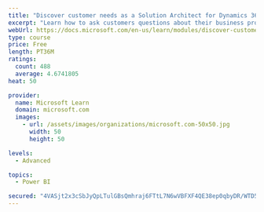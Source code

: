 ```yaml
---
title: "Discover customer needs as a Solution Architect for Dynamics 365 and Power Platform"
excerpt: "Learn how to ask customers questions about their business processes and feature requirements to create a viable solution."
webUrl: https://docs.microsoft.com/en-us/learn/modules/discover-customer-needs/
type: course
price: Free
length: PT36M
ratings:
  count: 488
  average: 4.6741805
heat: 50

provider:
  name: Microsoft Learn
  domain: microsoft.com
  images:
    - url: /assets/images/organizations/microsoft.com-50x50.jpg
      width: 50
      height: 50

levels:
  - Advanced

topics:
  - Power BI

secured: "4VASjt2x3cSbJyQpLTulGBsQmhraj6FTtL7N6wVBFXF4QE38ep0qbyDR/WTD5elj03xgGKiRT625fKXzv4dT7dhpoj+i+2hs8R7ygPNAJks2xsqnfmVRAhiUpqwOD5hVGTSekyNL3xMWun2+2Q3IRIi9tHjCOQoeSk1obdlGyYIpnlO+0ybXElq2ut0sdVoR64NHMxImC1dLTLY4Oq2TM9wUHFMJaF4FHLaJ9Mm/rraJWnCTBYUPBsOYza+yK/D8XdY7o0+XeG9+ywflto6z3/ybUxZCAr81+uhbi9Hfgh5G0gmiw+g3GhDhvAnly0XFL54IA4PmlChQAAPczvMxtVqp2XIFenZWAk6SgyypMRsEIVazAfkczHS0avapdMD4oBm0+G3A8d0vEE7z2BHT9415nUFVOpI3DFUtzyF50gY=;7jf3sICXdIk/uzdJSXpi9g=="
---
```


